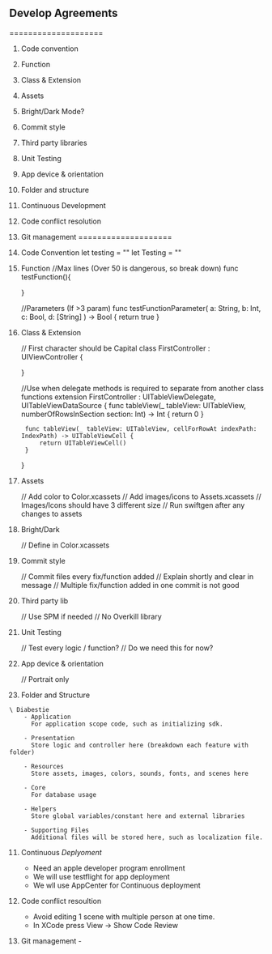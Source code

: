 
 ## Develop Agreements
 ====================
 
 1. Code convention
 2. Function
 3. Class & Extension
 4. Assets
 5. Bright/Dark Mode?
 6. Commit style
 7. Third party libraries
 8. Unit Testing
 9. App device & orientation
 10. Folder and structure
 11. Continuous Development
 12. Code conflict resolution
 13. Git management
 ====================


1. Code Convention
    let testing = ""
    let Testing = ""

2. Function
    //Max lines (Over 50 is dangerous, so break down)
    func testFunction(){
        
    }

    //Parameters (If >3 param)
    func testFunctionParameter(
        a: String,
        b: Int,
        c: Bool,
        d: [String]
    ) -> Bool {
        return true
    }


3. Class & Extension

    // First character should be Capital
    class FirstController : UIViewController {
        
    }

    //Use when delegate methods is required to separate from another class functions
    extension FirstController : UITableViewDelegate, UITableViewDataSource {
        func tableView(_ tableView: UITableView, numberOfRowsInSection section: Int) -> Int {
            return 0
        }
        
        func tableView(_ tableView: UITableView, cellForRowAt indexPath: IndexPath) -> UITableViewCell {
            return UITableViewCell()
        }
    }

4. Assets

    // Add color to Color.xcassets
    // Add images/icons to Assets.xcassets
    // Images/Icons should have 3 different size
    // Run swiftgen after any changes to assets

5. Bright/Dark
    
    // Define in Color.xcassets

6. Commit style
    
    // Commit files every fix/function added
    // Explain shortly and clear in message
    // Multiple fix/function added in one commit is not good

7. Third party lib

    // Use SPM if needed
    // No Overkill library

8. Unit Testing
    
    // Test every logic / function?
    // Do we need this for now?

9. App device & orientation

    // Portrait only
    
    
10.  Folder and Structure

    \ Diabestie
        - Application  
          For application scope code, such as initializing sdk.
          
        - Presentation
          Store logic and controller here (breakdown each feature with folder)
          
        - Resources
          Store assets, images, colors, sounds, fonts, and scenes here
          
        - Core
          For database usage
          
        - Helpers
          Store global variables/constant here and external libraries
          
        - Supporting Files
          Additional files will be stored here, such as localization file.

11. Continuous *Deplyoment*
    - Need an apple developer program enrollment
    - We will use testflight for app deployment
    - We wll use AppCenter for Continuous deployment
    
12. Code conflict resoultion
    - Avoid editing 1 scene with multiple person at one time.
    - In XCode press View -> Show Code Review
    
13.  Git management
    - 

